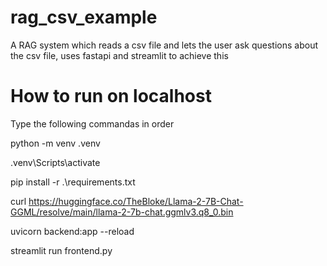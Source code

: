 # rag_csv_example
A RAG system which reads a csv file and lets the user ask questions about the csv file, uses fastapi and streamlit to achieve this 

# How to run on localhost

Type the following commandas in order


python -m venv .venv 


.venv\Scripts\activate


pip install -r .\requirements.txt


curl https://huggingface.co/TheBloke/Llama-2-7B-Chat-GGML/resolve/main/llama-2-7b-chat.ggmlv3.q8_0.bin


uvicorn backend:app --reload


streamlit run frontend.py
